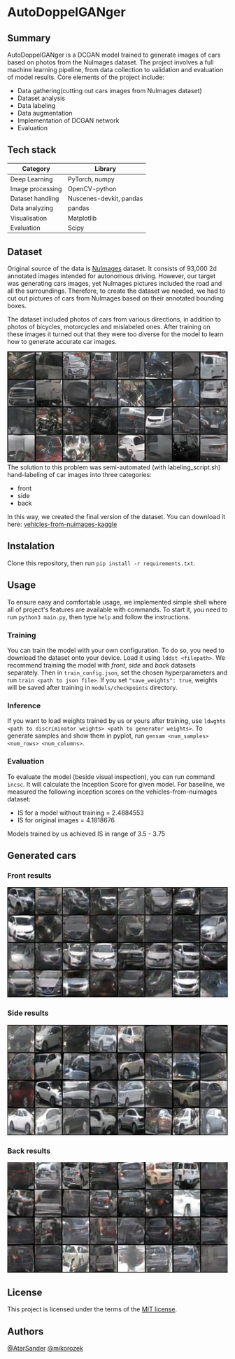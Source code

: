 # AutoDoppelGANger
## Summary
AutoDoppelGANger is a DCGAN model trained to generate images of cars based on photos from the NuImages dataset. The project involves a full machine learning pipeline, from data collection to validation and evaluation of model results. Core elements of the project include:
- Data gathering(cutting out cars images from NuImages dataset)
- Dataset analysis
- Data labeling
- Data augmentation
- Implementation of DCGAN network
- Evaluation
## Tech stack
| Category | Library |
|----------|----------|
| Deep Learning | PyTorch, numpy |
| Image processing | OpenCV-python |
| Dataset handling | Nuscenes-devkit, pandas |
| Data analyzing | pandas |
| Visualisation | Matplotlib |
| Evaluation | Scipy |
## Dataset
Original source of the data is [NuImages](https://www.nuscenes.org/nuimages) dataset. It consists of 93,000 2d annotated images intended for autonomous driving. However, our target was generating cars images, yet NuImages pictures included the road and all the surroundings. Therefore, to create the dataset we needed, we had to cut out pictures of cars from NuImages based on their annotated bounding boxes.

The dataset included photos of cars from various directions, in addition to photos of bicycles, motorcycles and mislabeled ones. After training on these images it turned out that they were too diverse for the model to learn how to generate accurate car images.

![Results of training on mixed data](docs/wrong_data_training_failure.png)
<br>
The solution to this problem was semi-automated (with labeling_script.sh) hand-labeling of car images into three categories:
- front
- side
- back

In this way, we created the final version of the dataset.
You can download it here: [vehicles-from-nuimages-kaggle](https://www.kaggle.com/datasets/aleksanderszymczyk/vehicles-from-nuimages/data)
## Instalation
Clone this repository, then run `pip install -r requirements.txt`.
## Usage
To ensure easy and comfortable usage, we implemented simple shell where all of project's features are available with commands. To start it, you need to run `python3 main.py`, then type `help` and follow the instructions.
### Training
You can train the model with your own configuration. To do so, you need to download the dataset onto your device. Load it using `lddst <filepath>`. We recommend training the model with *front*, *side* and *back* datasets separately. Then in `train_config.json`, set the chosen hyperparameters and run `train <path to json file>`. If you set `"save_weights": true`, weights will be saved after training in `models/checkpoints` directory.
### Inference
If you want to load weights trained by us or yours after training, use `ldwghts <path to discriminator weights> <path to generator weights>`. To generate samples and show them in pyplot, run `gensam <num_samples> <num_rows> <num_columns>`.
### Evaluation
To evaluate the model (beside visual inspection), you can run command `incsc`. It will calculate the Inception Score for given model. For baseline, we measured the following inception scores on the vehicles-from-nuimages dataset:
- IS for a model without training = 2.4884553
- IS for original images = 4.1818676

Models trained by us achieved IS in range of 3.5 - 3.75
## Generated cars
### Front results
![Front-results](docs/front_generated.png)
### Side results
![Side-results](docs/side_generated.png)
### Back results
![Back-results](docs/back_generated.png)
## License
This project is licensed under the terms of the [MIT license](https://opensource.org/licenses/MIT).
## Authors
[@AtarSander](https://github.com/AtarSander) [@mikorozek](https://github.com/mikorozek)